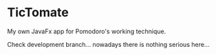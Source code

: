 # TicTomate
My own JavaFx app for Pomodoro's working technique.

Check development branch... nowadays there is nothing serious here...